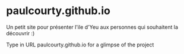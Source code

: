 # paulcourty.github.io
Un petit site pour présenter l'ile d'Yeu aux personnes qui souhaitent la découvrir :)

Type in URL paulcourty.github.io for a glimpse of the project
